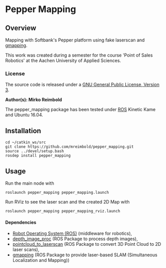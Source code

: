 # Pepper Mapping

## Overview

Mapping with Softbank's Pepper platform using fake laserscan and [gmapping].

This work was created during a semester for the course 'Point of Sales Robotics' at the Aachen University of Applied Sciences.

### License

The source code is released under a [GNU General Public License, Version 3](LICENSE).

**Author(s): Mirko Reimbold**

The pepper_mapping package has been tested under [ROS] Kinetic Kame and Ubuntu 16.04.

## Installation

	cd ~/catkin_ws/src
	git clone https://github.com/mreimbold/pepper_mapping.git
	source ../devel/setup.bash
	rosdep install pepper_mapping

## Usage

Run the main node with

	roslaunch pepper_mapping pepper_mapping.launch

Run RViz to see the laser scan and the created 2D Map with

	roslaunch pepper_mapping pepper_mapping_rviz.launch

#### Dependencies
- [Robot Operating System (ROS)](http://wiki.ros.org) (middleware for robotics),
- [depth_image_proc](http://wiki.ros.org/depth_image_proc) (ROS Package to process depth images),
- [pointcloud_to_laserscan](http://wiki.ros.org/pointcloud_to_laserscan) (ROS Package to convert 3D Point Cloud to 2D laser scans),
- [gmapping](http://wiki.ros.org/gmapping) (ROS Package to provide laser-based SLAM (Simultaneous Localization and Mapping))

[ROS]: http://www.ros.org
[gmapping]: http://wiki.ros.org/gmapping

